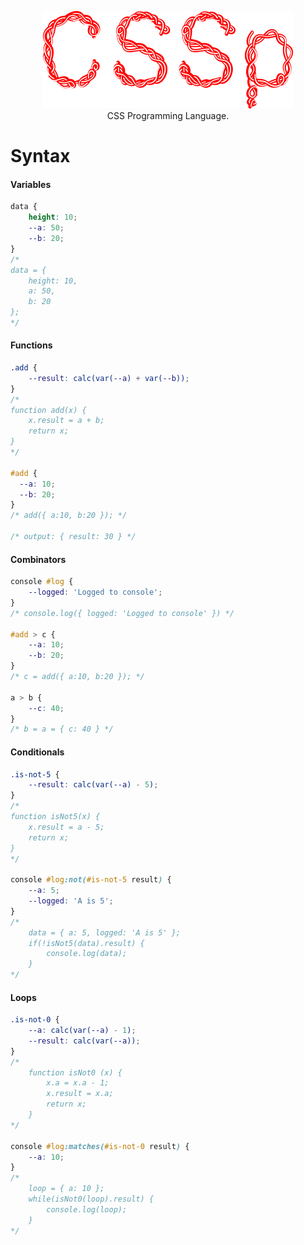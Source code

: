 <p align="center">
  <img src="public\readme-title.png" alt="CSSp"/>
  </br>
  CSS Programming Language.
</p>

# Syntax

#### Variables
```css
data {
    height: 10;
    --a: 50;
    --b: 20;
}
/* 
data = {
    height: 10,
    a: 50,
    b: 20
};
*/
```

#### Functions
```css
.add {
    --result: calc(var(--a) + var(--b));
}
/* 
function add(x) {
    x.result = a + b;
    return x; 
} 
*/

#add {
  --a: 10;
  --b: 20;
}
/* add({ a:10, b:20 }); */

/* output: { result: 30 } */
```

#### Combinators
```css
console #log {
    --logged: 'Logged to console';
}
/* console.log({ logged: 'Logged to console' }) */

#add > c {
    --a: 10;
    --b: 20;
}
/* c = add({ a:10, b:20 }); */

a > b {
    --c: 40;
}
/* b = a = { c: 40 } */
```

#### Conditionals
```css
.is-not-5 {
    --result: calc(var(--a) - 5);
}
/* 
function isNot5(x) { 
    x.result = a - 5;
    return x; 
} 
*/

console #log:not(#is-not-5 result) {
    --a: 5;
    --logged: 'A is 5';
}
/*
    data = { a: 5, logged: 'A is 5' };
    if(!isNot5(data).result) {
        console.log(data);
    }
*/
```

#### Loops
```css
.is-not-0 {
    --a: calc(var(--a) - 1);
    --result: calc(var(--a));
}
/*
    function isNot0 (x) {
        x.a = x.a - 1;
        x.result = x.a;
        return x;
    }
*/

console #log:matches(#is-not-0 result) {
    --a: 10;
}
/*
    loop = { a: 10 };
    while(isNot0(loop).result) {
        console.log(loop);
    }
*/
```

